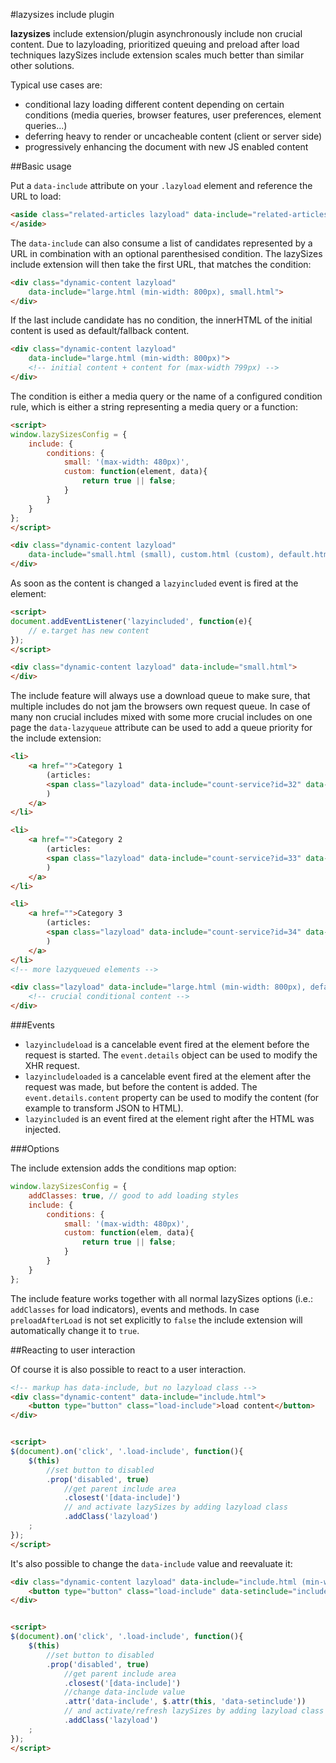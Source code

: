 #lazysizes include plugin

**lazysizes** include extension/plugin asynchronously include non crucial content. Due to lazyloading, prioritized queuing and preload after load techniques lazySizes include extension scales much better than similar other solutions.

Typical use cases are:

* conditional lazy loading different content depending on certain conditions (media queries, browser features, user preferences, element queries...)
* deferring heavy to render or uncacheable content (client or server side)
* progressively enhancing the document with new JS enabled content

##Basic usage

Put a ``data-include`` attribute on your ``.lazyload`` element and reference the URL to load:

```html
<aside class="related-articles lazyload" data-include="related-articles.html?contentid=32">
</aside>
```

The ``data-include`` can also consume a list of candidates represented by a URL in combination with an optional parenthesised condition. The lazySizes include extension will then take the first URL, that matches the condition:

```html
<div class="dynamic-content lazyload"
	data-include="large.html (min-width: 800px), small.html">
</div>
```

If the last include candidate has no condition, the innerHTML of the initial content is used as default/fallback content.

```html
<div class="dynamic-content lazyload"
	data-include="large.html (min-width: 800px)">
	<!-- initial content + content for (max-width 799px) -->
</div>
```

The condition is either a media query or the name of a configured condition rule, which is either a string representing a media query or a function:

```html
<script>
window.lazySizesConfig = {
	include: {
		conditions: {
			small: '(max-width: 480px)',
			custom: function(element, data){
				return true || false;
			}
		}
	}
};
</script>

<div class="dynamic-content lazyload"
	data-include="small.html (small), custom.html (custom), default.html">
</div>
```

As soon as the content is changed a ``lazyincluded`` event is fired at the element:

```html
<script>
document.addEventListener('lazyincluded', function(e){
	// e.target has new content
});
</script>

<div class="dynamic-content lazyload" data-include="small.html">
</div>
```

The include feature will always use a download queue to make sure, that multiple includes do not jam the browsers own request queue. In case of many non crucial includes mixed with some more crucial includes on one page the ``data-lazyqueue`` attribute can be used to add a queue priority for the include extension:

```html
<li>
	<a href="">Category 1
		(articles:
		<span class="lazyload" data-include="count-service?id=32" data-lazyqueue=""></span>
		)
	</a>
</li>

<li>
	<a href="">Category 2
		(articles:
		<span class="lazyload" data-include="count-service?id=33" data-lazyqueue=""></span>
		)
	</a>
</li>

<li>
	<a href="">Category 3
		(articles:
		<span class="lazyload" data-include="count-service?id=34" data-lazyqueue=""></span>
		)
	</a>
</li>
<!-- more lazyqueued elements -->

<div class="lazyload" data-include="large.html (min-width: 800px), default.html">
	<!-- crucial conditional content -->
</div>
```

###Events

* ``lazyincludeload`` is a cancelable event fired at the element before the request is started. The ``event.details`` object can be used to modify the XHR request.
* ``lazyincludeloaded`` is a cancelable event fired at the element after the request was made, but before the content is added. The ``event.details.content`` property can be used to modify the content (for example to transform JSON to HTML).
* ``lazyincluded`` is an event fired at the element right after the HTML was injected.

###Options

The include extension adds the conditions map option:

```js
window.lazySizesConfig = {
	addClasses: true, // good to add loading styles
	include: {
		conditions: {
			small: '(max-width: 480px)',
			custom: function(elem, data){
				return true || false;
			}
		}
	}
};
```

The include feature works together with all normal lazySizes options (i.e.: ``addClasses`` for load indicators), events and methods. In case ``preloadAfterLoad`` is not set explicitly to ``false`` the include extension will automatically change it to ``true``.

##Reacting to user interaction

Of course it is also possible to react to a user interaction.

```html
<!-- markup has data-include, but no lazyload class -->
<div class="dynamic-content" data-include="include.html">
	<button type="button" class="load-include">load content</button>
</div>


<script>
$(document).on('click', '.load-include', function(){
	$(this)
		//set button to disabled
		.prop('disabled', true)
			//get parent include area
			.closest('[data-include]')
			// and activate lazySizes by adding lazyload class
			.addClass('lazyload')
	;
});
</script>
```

It's also possible to change the ``data-include`` value and reevaluate it:

```html
<div class="dynamic-content lazyload" data-include="include.html (min-width: 800px)">
	<button type="button" class="load-include" data-setinclude="include.html">load content</button>
</div>


<script>
$(document).on('click', '.load-include', function(){
	$(this)
		//set button to disabled
		.prop('disabled', true)
			//get parent include area
			.closest('[data-include]')
			//change data-include value
			.attr('data-include', $.attr(this, 'data-setinclude'))
			// and activate/refresh lazySizes by adding lazyload class
			.addClass('lazyload')
	;
});
</script>
```
